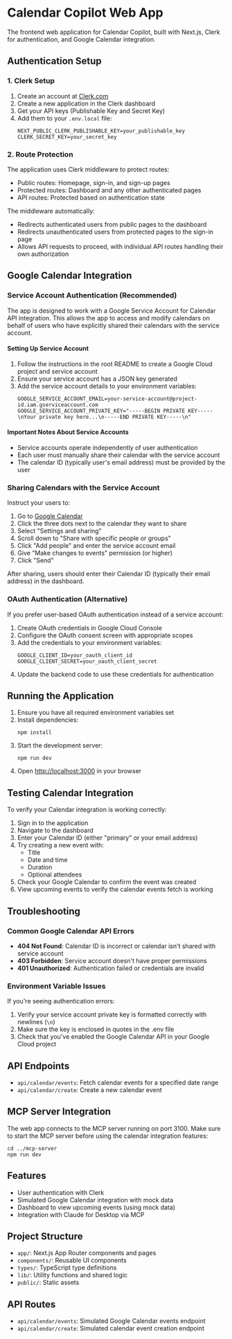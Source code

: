 # Calendar Copilot Web App

The frontend web application for Calendar Copilot, built with Next.js, Clerk for authentication, and Google Calendar integration.

## Authentication Setup

### 1. Clerk Setup

1. Create an account at [Clerk.com](https://clerk.com)
2. Create a new application in the Clerk dashboard
3. Get your API keys (Publishable Key and Secret Key)
4. Add them to your `.env.local` file:
   ```
   NEXT_PUBLIC_CLERK_PUBLISHABLE_KEY=your_publishable_key
   CLERK_SECRET_KEY=your_secret_key
   ```

### 2. Route Protection

The application uses Clerk middleware to protect routes:
- Public routes: Homepage, sign-in, and sign-up pages
- Protected routes: Dashboard and any other authenticated pages
- API routes: Protected based on authentication state

The middleware automatically:
- Redirects authenticated users from public pages to the dashboard
- Redirects unauthenticated users from protected pages to the sign-in page
- Allows API requests to proceed, with individual API routes handling their own authorization

## Google Calendar Integration

### Service Account Authentication (Recommended)

The app is designed to work with a Google Service Account for Calendar API integration. This allows the app to access and modify calendars on behalf of users who have explicitly shared their calendars with the service account.

#### Setting Up Service Account

1. Follow the instructions in the root README to create a Google Cloud project and service account
2. Ensure your service account has a JSON key generated
3. Add the service account details to your environment variables:
   ```
   GOOGLE_SERVICE_ACCOUNT_EMAIL=your-service-account@project-id.iam.gserviceaccount.com
   GOOGLE_SERVICE_ACCOUNT_PRIVATE_KEY="-----BEGIN PRIVATE KEY-----\nYour private key here...\n-----END PRIVATE KEY-----\n"
   ```

#### Important Notes About Service Accounts

- Service accounts operate independently of user authentication
- Each user must manually share their calendar with the service account
- The calendar ID (typically user's email address) must be provided by the user

### Sharing Calendars with the Service Account

Instruct your users to:

1. Go to [Google Calendar](https://calendar.google.com/)
2. Click the three dots next to the calendar they want to share
3. Select "Settings and sharing"
4. Scroll down to "Share with specific people or groups"
5. Click "Add people" and enter the service account email
6. Give "Make changes to events" permission (or higher)
7. Click "Send"

After sharing, users should enter their Calendar ID (typically their email address) in the dashboard.

### OAuth Authentication (Alternative)

If you prefer user-based OAuth authentication instead of a service account:

1. Create OAuth credentials in Google Cloud Console
2. Configure the OAuth consent screen with appropriate scopes
3. Add the credentials to your environment variables:
   ```
   GOOGLE_CLIENT_ID=your_oauth_client_id
   GOOGLE_CLIENT_SECRET=your_oauth_client_secret
   ```
4. Update the backend code to use these credentials for authentication

## Running the Application

1. Ensure you have all required environment variables set
2. Install dependencies:
   ```
   npm install
   ```
3. Start the development server:
   ```
   npm run dev
   ```
4. Open [http://localhost:3000](http://localhost:3000) in your browser

## Testing Calendar Integration

To verify your Calendar integration is working correctly:

1. Sign in to the application
2. Navigate to the dashboard
3. Enter your Calendar ID (either "primary" or your email address)
4. Try creating a new event with:
   - Title
   - Date and time
   - Duration
   - Optional attendees
5. Check your Google Calendar to confirm the event was created
6. View upcoming events to verify the calendar events fetch is working

## Troubleshooting

### Common Google Calendar API Errors

- **404 Not Found**: Calendar ID is incorrect or calendar isn't shared with service account
- **403 Forbidden**: Service account doesn't have proper permissions
- **401 Unauthorized**: Authentication failed or credentials are invalid

### Environment Variable Issues

If you're seeing authentication errors:

1. Verify your service account private key is formatted correctly with newlines (`\n`)
2. Make sure the key is enclosed in quotes in the .env file
3. Check that you've enabled the Google Calendar API in your Google Cloud project

## API Endpoints

- `api/calendar/events`: Fetch calendar events for a specified date range
- `api/calendar/create`: Create a new calendar event

## MCP Server Integration

The web app connects to the MCP server running on port 3100. Make sure to start the MCP server before using the calendar integration features:

```
cd ../mcp-server
npm run dev
```

## Features

- User authentication with Clerk
- Simulated Google Calendar integration with mock data
- Dashboard to view upcoming events (using mock data)
- Integration with Claude for Desktop via MCP

## Project Structure

- `app/`: Next.js App Router components and pages
- `components/`: Reusable UI components
- `types/`: TypeScript type definitions
- `lib/`: Utility functions and shared logic
- `public/`: Static assets

## API Routes

- `api/calendar/events`: Simulated Google Calendar events endpoint
- `api/calendar/create`: Simulated calendar event creation endpoint 